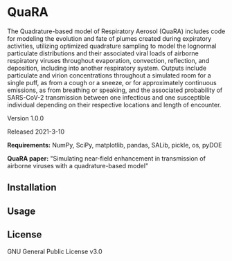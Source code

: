 # QuaRA
The Quadrature-based model of Respiratory Aerosol (QuaRA) includes code for modeling the evolution and fate of plumes created during expiratory activities, utilizing optimized quadrature sampling to model the lognormal particulate distributions and their associated viral loads of airborne respiratory viruses throughout evaporation, convection, reflection, and deposition, including into another respiratory system. Outputs include particulate and virion concentrations throughout a simulated room for a single puff, as from a cough or a sneeze, or for approximately continuous emissions, as from breathing or speaking, and the associated probability of SARS-CoV-2 transmission between one infectious and one susceptible individual depending on their respective locations and length of encounter.

Version 1.0.0

Released 2021-3-10

**Requirements:** NumPy, SciPy, matplotlib, pandas, SALib, pickle, os, pyDOE

**QuaRA paper:** "Simulating near-field enhancement in transmission of airborne viruses with a quadrature-based model"

## Installation

## Usage

## License
GNU General Public License v3.0
